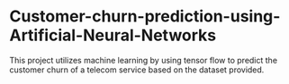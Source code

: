 # Customer-churn-prediction-using-Artificial-Neural-Networks
This project utilizes machine learning by using tensor flow to predict the customer churn of a telecom service based on the dataset provided.
